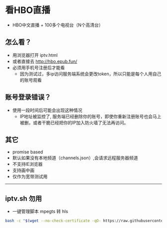 # 看HBO直播

- HBO中文直播 + 100多个电视台（N个高清台）

## 怎么看？

- 用浏览器打开 iptv.html
- 或者直接去 <http://hbo.epub.fun/>
- 必须用手机号注册后才能看
  - 因为测试过，多ip访问服务端系统会更改token，所以只能是每个人用自己的账号观看

## 账号登录错误？

- 使用一段时间后可能会出现这种情况
  - IP地址被监控了, 服务端已经删除你的账号，即使你重新注册账号也会马上被删，或者干脆已经把你的IP加入防火墙了无法再访问。

## 其它

- promise based
- 默认如果没有本地频道（channels.json）,会请求远程服务器频道
- 不支持IE浏览器
- 支持画中画
- 仅作为宽带测试用

---

## iptv.sh 勿用

- 一键管理脚本 mpegts 转 hls

``` bash
bash -c "$(wget --no-check-certificate -qO- https://raw.githubusercontent.com/woniuzfb/iptv/master/iptv.sh)"
```